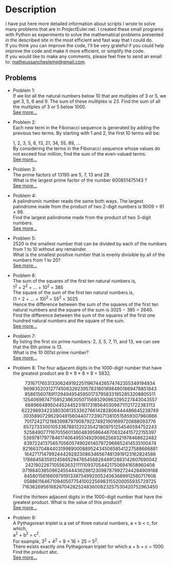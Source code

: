 
<h1>Description</h1>  
<p>  
I have put here more detailed information about scripts I wrote to solve many problems that are in ProjectEuler.net. I created these small programs with Python as experiments to solve the mathematical problems presented in the described site in the most efficient and fast way that I could do.<br/>
If you think you can improve the code, I'll be very grateful if you could help improve the code and make it more efficient, or simplify the code.<br/>
If you would like to make any comments, please feel free to send an email to: <a href="mailto:matheussanchesleme@gmail.com">matheussanchesleme@gmail.com</a>.
</p>
<h2>Problems</h2>  

<ul>
  
<li>
<p>  
Problem 1:<br/>
If we list all the natural numbers below 10 that are multiples of 3 or 5, we get 3, 5, 6 and 9. The sum of these multiples is 23.
Find the sum of all the multiples of 3 or 5 below 1000.<br/>
<a href="https://github.com/Monoclinico/Project-Euler-Solutions/blob/master/euler_1.py">See more...</a>
</p>
</li>
  
<li>
<p>
Problem 2:<br/>
Each new term in the Fibonacci sequence is generated by adding the previous two terms. By starting with 1 and 2, the first 10 terms will be:<br/>

1, 2, 3, 5, 8, 13, 21, 34, 55, 89, ...
<br/>
By considering the terms in the Fibonacci sequence whose values do not exceed four million, find the sum of the even-valued terms.<br/>
<a href="https://github.com/Monoclinico/Project-Euler-Solutions/blob/master/euler_2.py">See more...</a>
</p>
</li>  
<li>
<p>
Problem 3:<br/>
The prime factors of 13195 are 5, 7, 13 and 29.<br/>
What is the largest prime factor of the number 600851475143 ?<br/>
<a href="https://github.com/Monoclinico/Project-Euler-Solutions/blob/master/euler_3.py">See more...</a>
</p>
</li>
<li>
<p>
Problem 4:<br/>
A palindromic number reads the same both ways. The largest palindrome made from the product of two 2-digit numbers is 9009 = 91 × 99.<br/>
Find the largest palindrome made from the product of two 3-digit numbers.<br/><a href="https://github.com/Monoclinico/Project-Euler-Solutions/blob/master/euler_4.py">See more...</a></p>
</li>
<li>
<p>
Problem 5:<br/>
2520 is the smallest number that can be divided by each of the numbers from 1 to 10 without any remainder.<br/>
What is the smallest positive number that is evenly divisible by all of the numbers from 1 to 20?<br/>
<a href="https://github.com/Monoclinico/Project-Euler-Solutions/blob/master/euler_5.py">See more...</a>
</p>
</li>
<li>
<p>
Problem 6: <br/>
The sum of the squares of the first ten natural numbers is,<br/>
1<sup>2</sup> + 2<sup>2</sup> + ... + 10<sup>2</sup> = 385<br/>
The square of the sum of the first ten natural numbers is,<br/>
(1 + 2 + ... + 10)<sup>2</sup> = 55<sup>2</sup> = 3025<br/>
Hence the difference between the sum of the squares of the first ten natural numbers and the square of the sum is 3025 − 385 = 2640.<br/>
Find the difference between the sum of the squares of the first one hundred natural numbers and the square of the sum.<br/>
<a href="https://github.com/Monoclinico/Project-Euler-Solutions/blob/master/euler_6.py">See more...</a>
</p>
</li>
<li>
  <p>
    Problem 7: <br/>
    By listing the first six prime numbers: 2, 3, 5, 7, 11, and 13, we can see that the 6th prime is 13.<br/>
    What is the 10 001st prime number?<br/><a href="https://github.com/Monoclinico/Project-Euler-Solutions/blob/master/euler_7.py">See more...</a>
  </p>
</li>
<li>
  <p>
    Problem 8:
    The four adjacent digits in the 1000-digit number that have the greatest product are 9 × 9 × 8 × 9 = 5832.<br/></p>
    <p align="center">
    73167176531330624919225119674426574742355349194934<br/>
    96983520312774506326239578318016984801869478851843<br/>
    85861560789112949495459501737958331952853208805511<br/>
    12540698747158523863050715693290963295227443043557<br/>
    66896648950445244523161731856403098711121722383113<br/>
    62229893423380308135336276614282806444486645238749<br/>
    30358907296290491560440772390713810515859307960866<br/>
    70172427121883998797908792274921901699720888093776<br/>
    65727333001053367881220235421809751254540594752243<br/>
    52584907711670556013604839586446706324415722155397<br/>
    53697817977846174064955149290862569321978468622482<br/>
    83972241375657056057490261407972968652414535100474<br/>
    82166370484403199890008895243450658541227588666881<br/>
    16427171479924442928230863465674813919123162824586<br/>
    17866458359124566529476545682848912883142607690042<br/>
    24219022671055626321111109370544217506941658960408<br/>
    07198403850962455444362981230987879927244284909188<br/>
    84580156166097919133875499200524063689912560717606<br/>
    05886116467109405077541002256983155200055935729725<br/>
    71636269561882670428252483600823257530420752963450<br/>
    </p><p>
    Find the thirteen adjacent digits in the 1000-digit number that have the greatest product. What is the value of this product?<br/>
    <a href="https://github.com/Monoclinico/Project-Euler-Solutions/blob/master/euler_8.py">See more...</a>
  </p>
</li>
<li>
  <p>
    Problem 9:<br/>
    A Pythagorean triplet is a set of three natural numbers, a < b < c, for which,<br/>
    a<sup>2</sup> + b<sup>2</sup> = c<sup>2</sup>.<br/>
    For example, 3<sup>2</sup> + 4<sup>2</sup> = 9 + 16 = 25 = 5<sup>2</sup>.<br/>
    There exists exactly one Pythagorean triplet for which a + b + c = 1000.<br/>
    Find the product abc.<br/><a href="https://github.com/Monoclinico/Project-Euler-Solutions/blob/master/euler_9.py">See more...</a>
  </p>
</li>
</ul>

